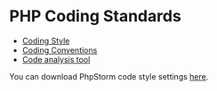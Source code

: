 # PHP Coding Standards

* [Coding Style](coding-style.md)
* [Coding Conventions](coding-conventions.md)
* [Code analysis tool](https://github.com/justcoded/dockerize-php-code-analysis)

You can download PhpStorm code style settings [here](JC_PER.xml).
